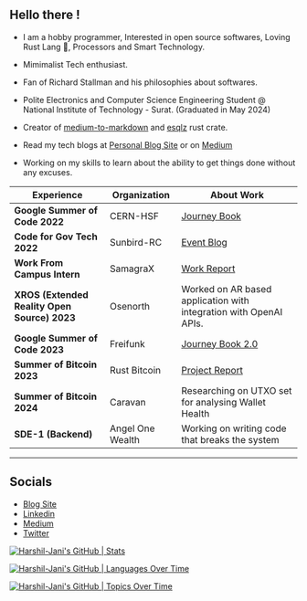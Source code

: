 ## Hello there !

- I am a hobby programmer, Interested in open source softwares, Loving Rust Lang 🦀, Processors and Smart Technology.

- Mimimalist Tech enthusiast.

- Fan of Richard Stallman and his philosophies about softwares.

- Polite Electronics and Computer Science Engineering Student @ National Institute of Technology - Surat. (Graduated in May 2024)

- Creator of [medium-to-markdown](https://crates.io/crates/medium-to-markdown) and [esqlz](https://crates.io/crates/esqlz) rust crate.

- Read my tech blogs at [Personal Blog Site](https://harshil.prose.sh/) or on [Medium](https://medium.com/@harshiljani2002)

- Working on my skills to learn about the ability to get things done without any excuses.

Experience | Organization | About Work |
---|---|---|
**Google Summer of Code 2022** | CERN-HSF | [Journey Book](https://harshil-jani.github.io/GSOC-book/)|
**Code for Gov Tech 2022** | Sunbird-RC | [Event Blog](https://medium.com/@harshiljani2002/independence-in-indian-computing-industry-ceb27fc047cb) |
**Work From Campus Intern** | SamagraX |[Work Report](https://gist.github.com/Harshil-Jani/7c9734a30038b837fc759f064578ca5f)|
**XROS (Extended Reality Open Source) 2023** | Osenorth | Worked on AR based application with integration with OpenAI APIs. |
**Google Summer of Code 2023** | Freifunk | [Journey Book 2.0](https://github.com/Harshil-Jani/GSoC-Book-2.0) | 
**Summer of Bitcoin 2023** | Rust Bitcoin | [Project Report](https://gist.github.com/Harshil-Jani/1f984abed6e2991add7a64b4965265da) | 
**Summer of Bitcoin 2024** | Caravan | Researching on UTXO set for analysing Wallet Health | 
**SDE-1 (Backend)** | Angel One Wealth | Working on writing code that breaks the system |
<!-- ----------- HEAD SECTION ------------ -->
  
---
<!-- ----------- HEAD SECTION END ------------ -->

<!-- ----------- CONNECT WITH ME SECTION ------------ -->

## Socials
- [Blog Site](https://harshil.prose.sh/) 
- [Linkedin](https://linkedin.com/in/harshil1)
- [Medium](https://medium.com/@harshiljani2002)
- [Twitter](https://twitter.com/harshil_jani28)


[![Harshil-Jani's GitHub | Stats](https://stats.quira.sh/Harshil-Jani/github?theme=dark)](https://quira.sh?utm_source=widgets&utm_campaign=Harshil-Jani)

[![Harshil-Jani's GitHub | Languages Over Time](https://stats.quira.sh/Harshil-Jani/languages-over-time?theme=dark)](https://quira.sh?utm_source=widgets&utm_campaign=Harshil-Jani)

[![Harshil-Jani's GitHub | Topics Over Time](https://stats.quira.sh/Harshil-Jani/topics-over-time?theme=dark)](https://quira.sh?utm_source=widgets&utm_campaign=Harshil-Jani)
